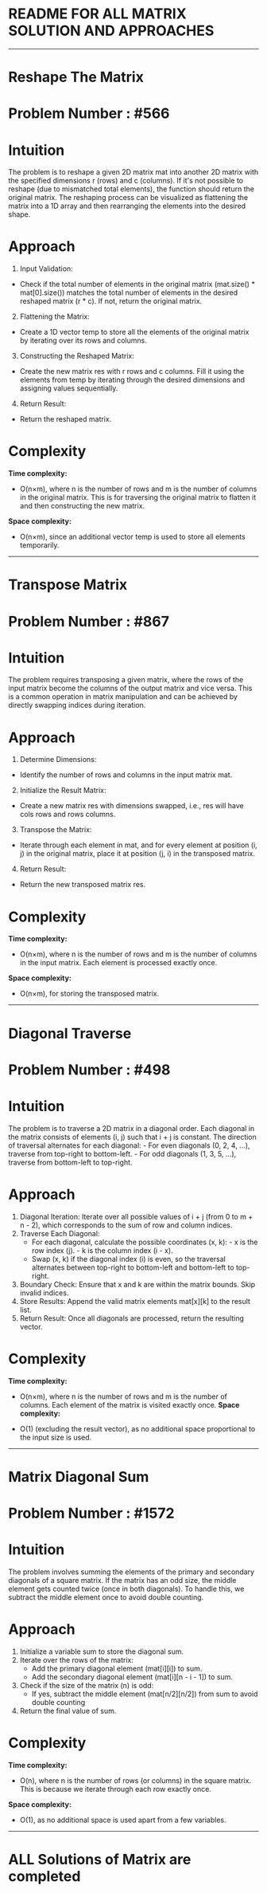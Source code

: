 # README FOR ALL MATRIX SOLUTION AND APPROACHES 
---

# Reshape The Matrix
# Problem Number : #566
# Intuition
<!-- Describe your first thoughts on how to solve this problem. -->
The problem is to reshape a given 2D matrix mat into another 2D matrix with the specified dimensions r (rows) and c (columns). 
If it's not possible to reshape (due to mismatched total elements), the function should return the original matrix. 
The reshaping process can be visualized as flattening the matrix into a 1D array and then rearranging the elements into the desired shape.

# Approach
<!-- Describe your approach to solving the problem. -->
1. Input Validation:
  - Check if the total number of elements in the original matrix (mat.size() * mat[0].size()) matches the total number of elements in the desired reshaped matrix (r * c). If not, return the original matrix.
2. Flattening the Matrix:
  - Create a 1D vector temp to store all the elements of the original matrix by iterating over its rows and columns.
3. Constructing the Reshaped Matrix:
  - Create the new matrix res with r rows and c columns. Fill it using the elements from temp by iterating through the desired dimensions and assigning values sequentially.
4. Return Result:
  - Return the reshaped matrix.
# Complexity
**Time complexity:**
<!-- Add your time complexity here, e.g. $$O(n)$$ -->
- O(n×m), where n is the number of rows and m is the number of columns in the original matrix. This is for traversing the original matrix to flatten it and then constructing the new matrix.

**Space complexity:**
<!-- Add your space complexity here, e.g. $$O(n)$$ -->
- O(n×m), since an additional vector temp is used to store all elements temporarily.

---
# Transpose Matrix 
# Problem Number : #867

# Intuition
<!-- Describe your first thoughts on how to solve this problem. -->
The problem requires transposing a given matrix, where the rows of the input matrix become the columns of the output matrix and vice versa. This is a common operation in matrix manipulation and can be achieved by directly swapping indices during iteration.


# Approach
<!-- Describe your approach to solving the problem. -->
1. Determine Dimensions:
  - Identify the number of rows and columns in the input matrix mat.
2. Initialize the Result Matrix:
  - Create a new matrix res with dimensions swapped, i.e., res will have cols rows and rows columns.
3. Transpose the Matrix:
  - Iterate through each element in mat, and for every element at position (i, j) in the original matrix, place it at position (j, i) in the transposed matrix.
4. Return Result:
  - Return the new transposed matrix res.

# Complexity
**Time complexity:**
<!-- Add your time complexity here, e.g. $$O(n)$$ -->
- O(n×m), where n is the number of rows and m is the number of columns in the input matrix. Each element is processed exactly once.


**Space complexity:**
<!-- Add your space complexity here, e.g. $$O(n)$$ -->
- O(n×m), for storing the transposed matrix.

---

# Diagonal Traverse  
# Problem Number : #498

# Intuition
<!-- Describe your first thoughts on how to solve this problem. -->
The problem is to traverse a 2D matrix in a diagonal order. Each diagonal in the matrix consists of elements (i, j) such that i + j is constant. 
The direction of traversal alternates for each diagonal:
      - For even diagonals (0, 2, 4, ...), traverse from top-right to bottom-left.
      - For odd diagonals (1, 3, 5, ...), traverse from bottom-left to top-right.


# Approach
<!-- Describe your approach to solving the problem. -->
1. Diagonal Iteration: Iterate over all possible values of i + j (from 0 to m + n - 2), which corresponds to the sum of row and column indices.
2. Traverse Each Diagonal:
      - For each diagonal, calculate the possible coordinates (x, k):
              -  x is the row index (j).
              - k is the column index (i - x).
      - Swap (x, k) if the diagonal index (i) is even, so the traversal alternates between top-right to bottom-left and bottom-left to top-right.
3. Boundary Check: Ensure that x and k are within the matrix bounds. Skip invalid indices.
4. Store Results: Append the valid matrix elements mat[x][k] to the result list.
5. Return Result: Once all diagonals are processed, return the resulting vector.
   
# Complexity
**Time complexity:**
<!-- Add your time complexity here, e.g. $$O(n)$$ -->
- O(n×m), where n is the number of rows and m is the number of columns. Each element of the matrix is visited exactly once.
**Space complexity:**
<!-- Add your space complexity here, e.g. $$O(n)$$ -->
- O(1) (excluding the result vector), as no additional space proportional to the input size is used.

---

# Matrix Diagonal Sum 
# Problem Number : #1572

# Intuition
<!-- Describe your first thoughts on how to solve this problem. -->
The problem involves summing the elements of the primary and secondary diagonals of a square matrix. If the matrix has an odd size, the middle element gets counted twice (once in both diagonals). To handle this, we subtract the middle element once to avoid double counting.


# Approach
<!-- Describe your approach to solving the problem. -->
1. Initialize a variable sum to store the diagonal sum.
2. Iterate over the rows of the matrix:
    - Add the primary diagonal element (mat[i][i]) to sum.
    - Add the secondary diagonal element (mat[i][n - i - 1]) to sum.
3. Check if the size of the matrix (n) is odd:
    - If yes, subtract the middle element (mat[n/2][n/2]) from sum to avoid double counting
4. Return the final value of sum.

# Complexity
**Time complexity:**
<!-- Add your time complexity here, e.g. $$O(n)$$ -->
- O(n), where n is the number of rows (or columns) in the square matrix. This is because we iterate through each row exactly once. 

**Space complexity:**
<!-- Add your space complexity here, e.g. $$O(n)$$ -->
- O(1), as no additional space is used apart from a few variables.

---
# ALL Solutions of Matrix are completed 
